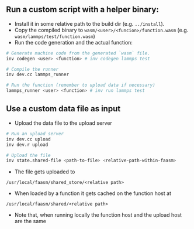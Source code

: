 ## Run a custom script with a helper binary:
+ Install it in some relative path to the build dir (e.g. `../install`).
+ Copy the compiled binary to `wasm/<user>/<funcion>/function.wasm` (e.g. `wasm/lammps/test/function.wasm`)
+ Run the code generation and the actual function:
```bash
# Generate machine code from the generated `wasm` file.
inv codegen <user> <function> # inv codegen lammps test

# Compile the runner
inv dev.cc lammps_runner

# Run the function (remember to upload data if necessary)
lammps_runner <user> <function> # inv run lammps test
```

## Use a custom data file as input
+ Upload the data file to the upload server
```bash
# Run an upload server
inv dev.cc upload
inv dev.r upload

# Upload the file 
inv state.shared-file <path-to-file> <relative-path-within-faasm>
```

+ The file gets uploaded to
```
/usr/local/faasm/shared_store/<relative path>
```

+ When loaded by a function it gets cached on the function host at
```
/usr/local/faasm/shared/<relative path>
```

+ Note that, when running locally the function host and the upload host are the same

